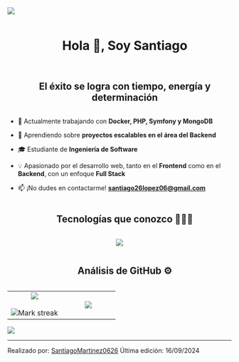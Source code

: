 <!--horizontal divider(gradiant)-->
<img src="https://user-images.githubusercontent.com/73097560/115834477-dbab4500-a447-11eb-908a-139a6edaec5c.gif">

<!--h1 without bottom border-->
<div id="user-content-toc">
  <ul align="center">
    <summary><h1 style="display: inline-block">Hola 👋, Soy Santiago </h1></summary>
  </ul>
</div>

<!--h2 without bottom border-->
<div id="user-content-toc">
  <ul align="center">
    <summary><h2 style="display: inline-block">El éxito se logra con tiempo, energía y determinación</h2></summary>
  </ul>
</div>

<!--Intro start-->
- 🔭 Actualmente trabajando con **Docker, PHP, Symfony y MongoDB**

- 🌱 Aprendiendo sobre **proyectos escalables en el área del Backend**

- 🎓 Estudiante de **Ingeniería de Software**

- 💡 Apasionado por el desarrollo web, tanto en el **Frontend** como en el **Backend**, con un enfoque **Full Stack**

- 📫  ¡No dudes en contactarme! **santiago26lopez06@gmail.com**
<!--Intro end-->

<!--h1 without bottom border-->
<div id="user-content-toc">
  <ul align="center">
    <summary><h2 style="display: inline-block">Tecnologías que conozco 👨🏻‍💻</h2></summary>
  </ul>
</div>
<!--tech stack icons-->
<p align="center">
  <a href="https://skillicons.dev">
    <img src="https://skillicons.dev/icons?i=html,css,javascript,typescript,angular,nodejs,php,symfony,mongodb,mysql,docker,git,java,python&perline=14" />
  </a>
</p>

<!--- stats -->
<p align="center">
  <div id="user-content-toc">
  <ul align="center">
    <summary><h2 style="display: inline-block">Análisis de GitHub ⚙️</h2></summary>
  </ul>
</div>
<!--- stats (start) -->
<table align="center">
<tr border="none">
<td width="50%" align="center">
  
  <img align="center" src="https://github-readme-stats.vercel.app/api?username=SantiagoMartinez0626&theme=dark&show_icons=true&count_private=true" />
  <br></br>
  <img title="🔥 Get streak stats for your profile at git.io/streak-stats" alt="Mark streak" src="https://github-readme-streak-stats.herokuapp.com/?user=SantiagoMartinez0626&theme=dark&hide_border=false&locale=es" /> 
</td>

<td width="50%" align="center">

  <img align="center" src="https://github-readme-stats.anuraghazra1.vercel.app/api/top-langs/?username=SantiagoMartinez0626&theme=dark&hide_border=false&no-bg=true&no-frame=true&langs_count=10"/>
  
  </td>
</tr>
</table>
<!--- stats (end) -->
</p>        
<!--- stats (end) -->

<!--horizontal divider(gradiant)-->
<img src="https://user-images.githubusercontent.com/73097560/115834477-dbab4500-a447-11eb-908a-139a6edaec5c.gif">

----------------------------------------------------------------------
Realizado por: [SantiagoMartinez0626](https://github.com/SantiagoMartinez0626)
Última edición: 16/09/2024
